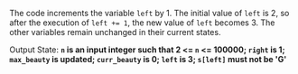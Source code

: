 The code increments the variable `left` by 1. The initial value of `left` is 2, so after the execution of `left += 1`, the new value of `left` becomes 3. The other variables remain unchanged in their current states. 

Output State: **`n` is an input integer such that 2 <= `n` <= 100000; `right` is 1; `max_beauty` is updated; `curr_beauty` is 0; `left` is 3; `s[left]` must not be 'G'**